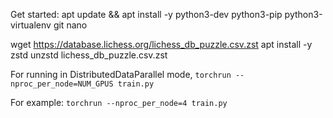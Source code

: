 Get started:
apt update && apt install -y python3-dev python3-pip python3-virtualenv git nano

wget https://database.lichess.org/lichess_db_puzzle.csv.zst
apt install -y zstd
unzstd lichess_db_puzzle.csv.zst

For running in DistributedDataParallel mode, 
`torchrun --nproc_per_node=NUM_GPUS train.py`

For example: `torchrun --nproc_per_node=4 train.py`